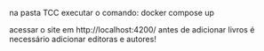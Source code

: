 na pasta TCC executar o comando:
docker compose up

acessar o site em http://localhost:4200/
antes de adicionar livros é necessário adicionar editoras e autores!